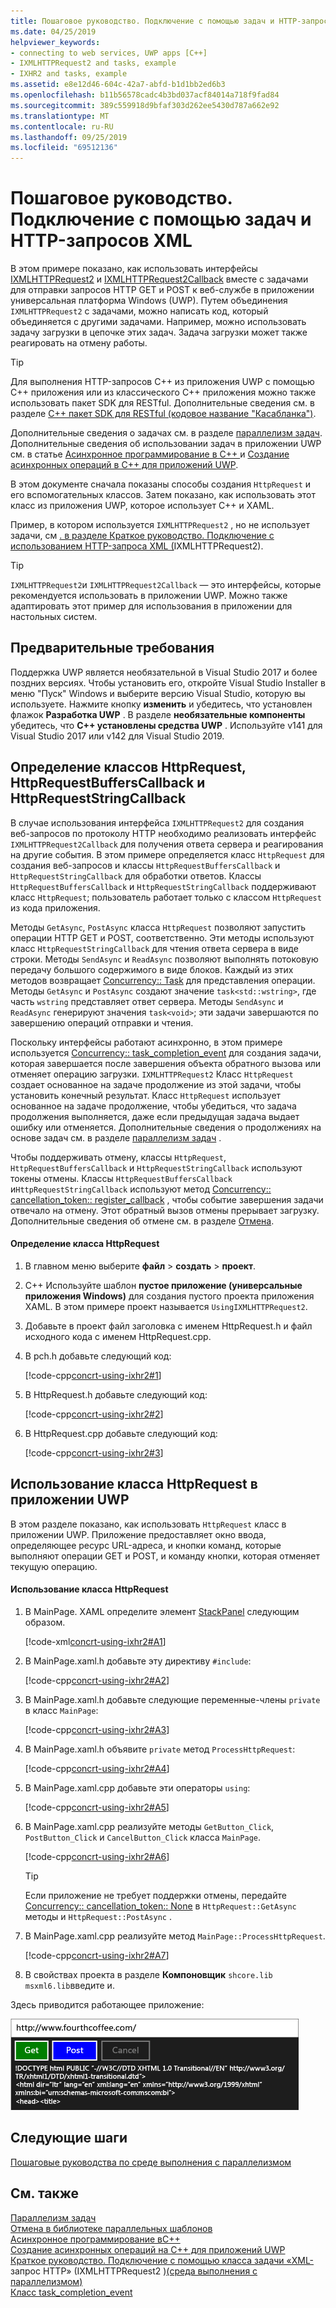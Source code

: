 ```yaml
---
title: Пошаговое руководство. Подключение с помощью задач и HTTP-запросов XML
ms.date: 04/25/2019
helpviewer_keywords:
- connecting to web services, UWP apps [C++]
- IXMLHTTPRequest2 and tasks, example
- IXHR2 and tasks, example
ms.assetid: e8e12d46-604c-42a7-abfd-b1d1bb2ed6b3
ms.openlocfilehash: b11b56578cadc4b3bd037acf84014a718f9fad84
ms.sourcegitcommit: 389c559918d9bfaf303d262ee5430d787a662e92
ms.translationtype: MT
ms.contentlocale: ru-RU
ms.lasthandoff: 09/25/2019
ms.locfileid: "69512136"
---
```

# <a name="walkthrough-connecting-using-tasks-and-xml-http-requests"></a>Пошаговое руководство. Подключение с помощью задач и HTTP-запросов XML

В этом примере показано, как использовать интерфейсы [IXMLHTTPRequest2](/windows/win32/api/msxml6/nn-msxml6-ixmlhttprequest2) и [IXMLHTTPRequest2Callback](/windows/win32/api/msxml6/nn-msxml6-ixmlhttprequest2callback) вместе с задачами для отправки запросов HTTP GET и POST к веб-службе в приложении универсальная платформа Windows (UWP). Путем объединения `IXMLHTTPRequest2` с задачами, можно написать код, который объединяется с другими задачами. Например, можно использовать задачу загрузки в цепочке этих задач. Задача загрузки может также реагировать на отмену работы.

> [!TIP]
>  Для выполнения HTTP-запросов C++ из приложения UWP с помощью C++ приложения или из классического C++ приложения можно также использовать пакет SDK для RESTful. Дополнительные сведения см. в разделе [ C++ пакет SDK для RESTful (кодовое название "Касабланка")](https://github.com/Microsoft/cpprestsdk).

Дополнительные сведения о задачах см. в разделе [параллелизм задач](../../parallel/concrt/task-parallelism-concurrency-runtime.md). Дополнительные сведения об использовании задач в приложении UWP см. в статье [Асинхронное программирование в C++ ](/windows/uwp/threading-async/asynchronous-programming-in-cpp-universal-windows-platform-apps) и [Создание асинхронных операций в C++ для приложений UWP](../../parallel/concrt/creating-asynchronous-operations-in-cpp-for-windows-store-apps.md).

В этом документе сначала показаны способы создания `HttpRequest` и его вспомогательных классов. Затем показано, как использовать этот класс из приложения UWP, которое использует C++ и XAML.

Пример, в котором используется `IXMLHTTPRequest2` , но не использует задачи, см [. в разделе Краткое руководство. Подключение с использованием HTTP-запроса XML (](/previous-versions/windows/apps/hh770550\(v=win.10\))IXMLHTTPRequest2).

> [!TIP]
>  `IXMLHTTPRequest2`и `IXMLHTTPRequest2Callback` — это интерфейсы, которые рекомендуется использовать в приложении UWP. Можно также адаптировать этот пример для использования в приложении для настольных систем.

## <a name="prerequisites"></a>Предварительные требования

Поддержка UWP является необязательной в Visual Studio 2017 и более поздних версиях. Чтобы установить его, откройте Visual Studio Installer в меню "Пуск" Windows и выберите версию Visual Studio, которую вы используете. Нажмите кнопку **изменить** и убедитесь, что установлен флажок **Разработка UWP** . В разделе **необязательные компоненты** убедитесь, что  **C++ установлены средства UWP** . Используйте v141 для Visual Studio 2017 или v142 для Visual Studio 2019.

## <a name="defining-the-httprequest-httprequestbufferscallback-and-httprequeststringcallback-classes"></a>Определение классов HttpRequest, HttpRequestBuffersCallback и HttpRequestStringCallback

В случае использования интерфейса `IXMLHTTPRequest2` для создания веб-запросов по протоколу HTTP необходимо реализовать интерфейс `IXMLHTTPRequest2Callback` для получения ответа сервера и реагирования на другие события. В этом примере определяется класс `HttpRequest` для создания веб-запросов и классы `HttpRequestBuffersCallback` и `HttpRequestStringCallback` для обработки ответов. Классы `HttpRequestBuffersCallback` и `HttpRequestStringCallback` поддерживают класс `HttpRequest`; пользователь работает только с классом `HttpRequest` из кода приложения.

Методы `GetAsync`, `PostAsync` класса `HttpRequest` позволяют запустить операции HTTP GET и POST, соответственно. Эти методы используют класс `HttpRequestStringCallback` для чтения ответа сервера в виде строки. Методы `SendAsync` и `ReadAsync` позволяют выполнять потоковую передачу большого содержимого в виде блоков. Каждый из этих методов возвращает [Concurrency:: Task](../../parallel/concrt/reference/task-class.md) для представления операции. Методы `GetAsync` и `PostAsync` создают значение `task<std::wstring>`, где часть `wstring` представляет ответ сервера. Методы `SendAsync` и `ReadAsync` генерируют значения `task<void>`; эти задачи завершаются по завершению операций отправки и чтения.

Поскольку интерфейсы работают асинхронно, в этом примере используется [Concurrency:: task_completion_event](../../parallel/concrt/reference/task-completion-event-class.md) для создания задачи, которая завершается после завершения объекта обратного вызова или отменяет операцию загрузки. `IXMLHTTPRequest2` Класс `HttpRequest` создает основанное на задаче продолжение из этой задачи, чтобы установить конечный результат. Класс `HttpRequest` использует основанное на задаче продолжение, чтобы убедиться, что задача продолжения выполняется, даже если предыдущая задача выдает ошибку или отменяется. Дополнительные сведения о продолжениях на основе задач см. в разделе [параллелизм задач](../../parallel/concrt/task-parallelism-concurrency-runtime.md) .

Чтобы поддерживать отмену, классы `HttpRequest`, `HttpRequestBuffersCallback` и `HttpRequestStringCallback` используют токены отмены. Классы `HttpRequestBuffersCallback` и`HttpRequestStringCallback` используют метод [Concurrency:: cancellation_token:: register_callback](reference/cancellation-token-class.md#register_callback) , чтобы событие завершения задачи отвечало на отмену. Этот обратный вызов отмены прерывает загрузку. Дополнительные сведения об отмене см. в разделе [Отмена](../../parallel/concrt/exception-handling-in-the-concurrency-runtime.md#cancellation).

#### <a name="to-define-the-httprequest-class"></a>Определение класса HttpRequest

1. В главном меню выберите **файл** > **создать** > **проект**. 

1. C++ Используйте шаблон **пустое приложение (универсальные приложения Windows)** для создания пустого проекта приложения XAML. В этом примере проект называется `UsingIXMLHTTPRequest2`.

1. Добавьте в проект файл заголовка с именем HttpRequest.h и файл исходного кода с именем HttpRequest.cpp.

1. В pch.h добавьте следующий код:

   [!code-cpp[concrt-using-ixhr2#1](../../parallel/concrt/codesnippet/cpp/walkthrough-connecting-using-tasks-and-xml-http-requests_1.h)]

1. В HttpRequest.h добавьте следующий код:

   [!code-cpp[concrt-using-ixhr2#2](../../parallel/concrt/codesnippet/cpp/walkthrough-connecting-using-tasks-and-xml-http-requests_2.h)]

1. В HttpRequest.cpp добавьте следующий код:

   [!code-cpp[concrt-using-ixhr2#3](../../parallel/concrt/codesnippet/cpp/walkthrough-connecting-using-tasks-and-xml-http-requests_3.cpp)]

## <a name="using-the-httprequest-class-in-a-uwp-app"></a>Использование класса HttpRequest в приложении UWP

В этом разделе показано, как использовать `HttpRequest` класс в приложении UWP. Приложение предоставляет окно ввода, определяющее ресурс URL-адреса, и кнопки команд, которые выполняют операции GET и POST, и команду кнопки, которая отменяет текущую операцию.

#### <a name="to-use-the-httprequest-class"></a>Использование класса HttpRequest

1. В MainPage. XAML определите элемент [StackPanel](/uwp/api/Windows.UI.Xaml.Controls.StackPanel) следующим образом.

   [!code-xml[concrt-using-ixhr2#A1](../../parallel/concrt/codesnippet/xaml/walkthrough-connecting-using-tasks-and-xml-http-requests_4.xaml)]

2. В MainPage.xaml.h добавьте эту директиву `#include`:

   [!code-cpp[concrt-using-ixhr2#A2](../../parallel/concrt/codesnippet/cpp/walkthrough-connecting-using-tasks-and-xml-http-requests_5.h)]

3. В MainPage.xaml.h добавьте следующие переменные-члены `private` в класс `MainPage`:

   [!code-cpp[concrt-using-ixhr2#A3](../../parallel/concrt/codesnippet/cpp/walkthrough-connecting-using-tasks-and-xml-http-requests_6.h)]

4. В MainPage.xaml.h объявите `private` метод `ProcessHttpRequest`:

   [!code-cpp[concrt-using-ixhr2#A4](../../parallel/concrt/codesnippet/cpp/walkthrough-connecting-using-tasks-and-xml-http-requests_7.h)]

5. В MainPage.xaml.cpp добавьте эти операторы `using`:

   [!code-cpp[concrt-using-ixhr2#A5](../../parallel/concrt/codesnippet/cpp/walkthrough-connecting-using-tasks-and-xml-http-requests_8.cpp)]

6. В MainPage.xaml.cpp реализуйте методы `GetButton_Click`, `PostButton_Click` и `CancelButton_Click` класса `MainPage`.

   [!code-cpp[concrt-using-ixhr2#A6](../../parallel/concrt/codesnippet/cpp/walkthrough-connecting-using-tasks-and-xml-http-requests_9.cpp)]

   > [!TIP]
   > Если приложение не требует поддержки отмены, передайте [Concurrency:: cancellation_token:: None](reference/cancellation-token-class.md#none) в `HttpRequest::GetAsync` методы и `HttpRequest::PostAsync` .

1. В MainPage.xaml.cpp реализуйте метод `MainPage::ProcessHttpRequest`.

   [!code-cpp[concrt-using-ixhr2#A7](../../parallel/concrt/codesnippet/cpp/walkthrough-connecting-using-tasks-and-xml-http-requests_10.cpp)]

8. В свойствах проекта в разделе **Компоновщик** `shcore.lib` `msxml6.lib`введите и.

Здесь приводится работающее приложение:

![Выполняемое приложение среда выполнения Windows](../../parallel/concrt/media/concrt_usingixhr2.png "Выполняемое приложение среда выполнения Windows")

## <a name="next-steps"></a>Следующие шаги

[Пошаговые руководства по среде выполнения с параллелизмом](../../parallel/concrt/concurrency-runtime-walkthroughs.md)

## <a name="see-also"></a>См. также

[Параллелизм задач](../../parallel/concrt/task-parallelism-concurrency-runtime.md)<br/>
[Отмена в библиотеке параллельных шаблонов](cancellation-in-the-ppl.md)<br/>
[Асинхронное программирование вC++](/windows/uwp/threading-async/asynchronous-programming-in-cpp-universal-windows-platform-apps)<br/>
[Создание асинхронных операций на C++ для приложений UWP](../../parallel/concrt/creating-asynchronous-operations-in-cpp-for-windows-store-apps.md)<br/>
[Краткое руководство. Подключение с помощью класса задачи «XML-](/previous-versions/windows/apps/hh770550\(v=win.10\))запрос HTTP» (IXMLHTTPRequest2
)[(среда выполнения с параллелизмом)](../../parallel/concrt/reference/task-class.md)<br/>
[Класс task_completion_event](../../parallel/concrt/reference/task-completion-event-class.md)
